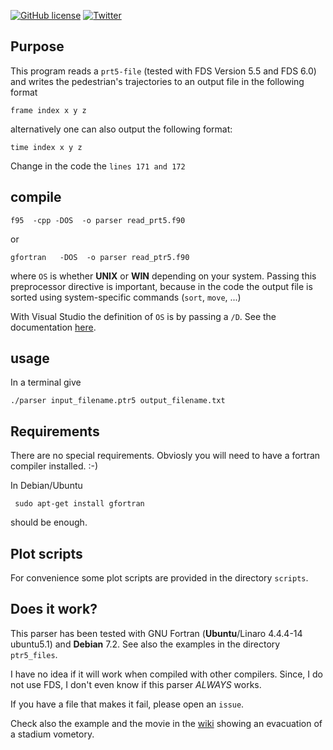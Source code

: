 [![GitHub license](https://img.shields.io/badge/license-GPL-blue.svg)](https://raw.githubusercontent.com/chraibi/ptr5parser/master/LICENSE) [![Twitter](https://img.shields.io/twitter/url/https/github.com/chraibi/ptr5parser.svg?style=social)](https://twitter.com/intent/tweet?text=Wow:&url=%5Bobject%20Object%5D)
## Purpose

This program reads a `prt5-file` (tested with FDS Version 5.5 and FDS 6.0) and writes the pedestrian's trajectories to an output file in the following format

```
frame index x y z
```

alternatively one can also output the following format:

```
time index x y z
```

Change in the code the `lines 171 and 172`

## compile
```
f95  -cpp -DOS  -o parser read_prt5.f90
```
or 

```
gfortran   -DOS  -o parser read_ptr5.f90
```


where `OS` is whether **UNIX** or **WIN** depending on your system. 
Passing this preprocessor directive is important, because in the code the output file is sorted using 
system-specific commands (`sort`, `move`, ...)

With Visual Studio the definition of `OS` is by passing a `/D`. See the documentation [here](https://msdn.microsoft.com/en-us/library/hhzbb5c8.aspx).

## usage
In a terminal give 
```
./parser input_filename.ptr5 output_filename.txt
```

## Requirements
There are no special requirements. Obviosly you will need to have a fortran compiler installed. :-)

In Debian/Ubuntu 
  ```
   sudo apt-get install gfortran
   ```

should be enough.

## Plot scripts
For convenience some plot scripts are provided in the directory `scripts`. 

## Does it work?
This parser has been tested with GNU Fortran (**Ubuntu**/Linaro 4.4.4-14 ubuntu5.1)  and **Debian** 7.2. 
See also the examples in the directory `ptr5_files`. 

I have no idea if it will work when compiled with other compilers. Since, I do not use FDS, I don't even know if this parser *ALWAYS* works. 

If you have a file that makes it fail, please open an `issue`. 

Check also the example and the movie in the [wiki](https://github.com/chraibi/ptr5parser/wiki/Example) showing an evacuation of a stadium vometory.


